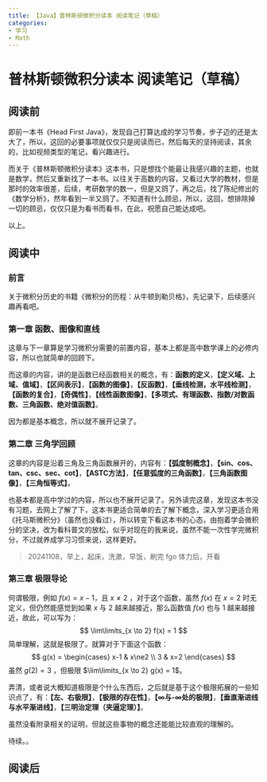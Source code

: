 ```yaml
---
title: 【Java】普林斯顿微积分读本 阅读笔记（草稿）
categories:
- 学习
- Math
---
```


# 普林斯顿微积分读本 阅读笔记（草稿）

## 阅读前

即前一本书《Head First Java》，发现自己打算达成的学习节奏，步子迈的还是太大了，所以，这回的必要事项就仅仅只是阅读而已，然后每天的坚持阅读，其余的，比如视频类型的笔记，看兴趣进行。

而关于《普林斯顿微积分读本》这本书，只是想找个能最让我感兴趣的主题，也就是数学，然后又重新找了一本书。以往关于高数的内容，又看过大学的教材，但是那时的效率很差，后续，考研数学的数一，但是又鸽了，再之后，找了陈纪修出的《数学分析》，然年看到一半又鸽了。不知道有什么顾忌，所以，这回，想排除掉一切的顾忌，仅仅只是为看书而看书，在此，祝愿自己能达成吧。

以上。

## 阅读中

### 前言

关于微积分历史的书籍《微积分的历程：从牛顿到勒贝格》，先记录下，后续感兴趣再看吧。

### 第一章 函数、图像和直线

这章与下一章算是学习微积分需要的前置内容，基本上都是高中数学课上的必修内容，所以也就简单的回顾下。

而这章的内容，讲的是函数已经函数相关的概念，有：**函数的定义**，**【定义域、上域、值域】**，**【区间表示】**，**【函数的图像】**，**【反函数】**，**【垂线检测，水平线检测】**，**【函数的复合】**，**【奇偶性】**，**【线性函数图像】**，**【多项式、有理函数、指数/对数函数、三角函数、绝对值函数】**。

因为都是基本概念，所以就不展开记录了。

### 第二章 三角学回顾

这章的内容是沿着三角及三角函数展开的，内容有：**【弧度制概念】**，**【sin、cos、tan、csc、sec、cot】**，**【ASTC方法】**，**【任意弧度的三角函数】**，**【三角函数图像】**，**【三角恒等式】**。

也基本都是高中学过的内容，所以也不展开记录了。另外读完这章，发现这本书没有习题，去网上了解了下，这本书更适合简单的去了解下概念，深入学习更适合用《托马斯微积分》（虽然也没看过），所以转变下看这本书的心态，由抱着学会微积分的坚决，改为看科普文的放松，似乎对现在的我来说，虽然不能一次性学完微积分，不过就养成学习习惯来说，这样更好。

> 20241108，早上，起床，洗漱，早饭，刷完 fgo 体力后，开看

### 第三章 极限导论

何谓极限，例如 $f(x) = x-1$，且 $x \ne 2$ ，对于这个函数，虽然 $f(x)$ 在 $x = 2$ 时无定义，但仍然能感觉到如果 $x$ 与 $2$ 越来越接近，那么函数值 $f(x)$ 也与 $1$ 越来越接近，故此，可以写为：
$$
\lim\limits_{x \to 2} f(x) = 1
$$
简单理解，这就是极限了。就算对于下面这个函数：
$$
g(x) = \begin{cases} x-1 & x\ne2 \\ 3 & x=2 \end{cases}
$$
虽然 $g(2) = 3$ ，但极限 $\lim\limits_{x \to 2} g(x) = 1$。

弄清，或者说大概知道极限是个什么东西后，之后就是基于这个极限拓展的一些知识点了，有：**【左、右极限】**，**【极限的存在性】**，**【∞与-∞处的极限】**，**【垂直渐进线与水平渐进线】**，**【三明治定理（夹逼定理）】**。

虽然没看附录相关的证明，但就这些事物的概念还能能比较直观的理解的。

待续。。

## 阅读后



























